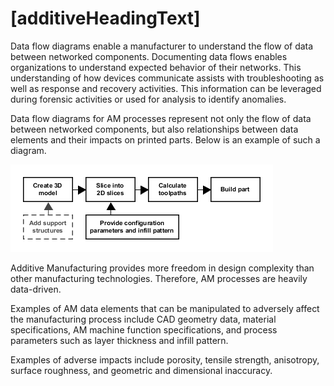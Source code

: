 # [additiveHeadingText]
Data flow diagrams enable a manufacturer to understand the flow of data between networked components. Documenting data flows enables organizations to understand expected behavior of their networks. This understanding of how devices communicate assists with troubleshooting as well as response and recovery activities. This information can be leveraged during forensic activities or used 
for analysis to identify anomalies.

Data flow diagrams for AM processes represent not only the flow of data between networked components, but also relationships between data elements and their impacts on printed parts. Below is an example of such a  diagram.

![](am-process.png 'Additive Manufacturing process overview')

Additive Manufacturing provides more freedom in design complexity than other manufacturing technologies. Therefore, AM processes are heavily data-driven.

Examples of AM data elements that can be manipulated to adversely affect the manufacturing process include CAD geometry data, material specifications, AM machine function specifications, and process parameters such as layer thickness and infill pattern. 

Examples of adverse impacts include porosity, tensile strength, anisotropy, surface roughness, and geometric and dimensional inaccuracy.
